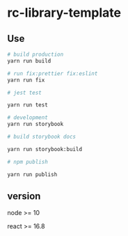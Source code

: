 # rc-library-template

## Use

```bash
# build production
yarn run build

# run fix:prettier fix:eslint 
yarn run fix

# jest test

yarn run test

# development
yarn run storybook

# build storybook docs

yarn run storybook:build

# npm publish

yarn run publish
```



## version

node >= 10

react >= 16.8

